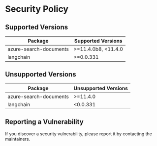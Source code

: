 # Security Policy

## Supported Versions

| Package                  | Supported Versions |
|--------------------------|--------------------|
| azure-search-documents   | >=11.4.0b8, <11.4.0 |
| langchain                | >=0.0.331          |

## Unsupported Versions

| Package                  | Unsupported Versions |
|--------------------------|----------------------|
| azure-search-documents   | >=11.4.0             |
| langchain                | <0.0.331             |

## Reporting a Vulnerability

If you discover a security vulnerability, please report it by contacting the maintainers.
